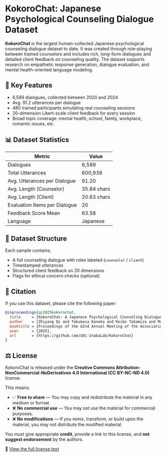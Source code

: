 # KokoroChat: Japanese Psychological Counseling Dialogue Dataset

**KokoroChat** is the largest human-collected Japanese psychological counseling dialogue dataset to date. It was created through role-playing between trained counselors and includes rich, long-form dialogues and detailed client feedback on counseling quality. The dataset supports research on empathetic response generation, dialogue evaluation, and mental health-oriented language modeling.

## 🌟 Key Features

- 6,589 dialogues, collected between 2020 and 2024
- Avg. 91.2 utterances per dialogue
- 480 trained participants simulating real counseling sessions
- 20-dimension Likert-scale client feedback for every session
- Broad topic coverage: mental health, school, family, workplace, romantic issues, etc.

## 📊 Dataset Statistics

| Metric                         | Value     |
|-------------------------------|-----------|
| Dialogues                     | 6,589     |
| Total Utterances              | 600,939   |
| Avg. Utterances per Dialogue  | 91.20     |
| Avg. Length (Counselor)       | 35.84 chars |
| Avg. Length (Client)          | 20.63 chars |
| Evaluation Items per Dialogue | 20        |
| Feedback Score Mean           | 63.58     |
| Language                      | Japanese  |

## 📁 Dataset Structure

Each sample contains:
- A full counseling dialogue with roles labeled (`counselor` / `client`)
- Timestamped utterances
- Structured client feedback on 20 dimensions
- Flags for ethical concern checks (optional)

## 📄 Citation

If you use this dataset, please cite the following paper:

```bibtex
@inproceedings{qi2025kokorochat,
  title     = {KokoroChat: A Japanese Psychological Counseling Dialogue Dataset Collected via Role-Playing by Trained Counselors},
  author    = {Zhiyang Qi and Takumasa Kaneko and Keiko Takamizo and Mariko Ukiyo and Michimasa Inaba},
  booktitle = {Proceedings of the 62nd Annual Meeting of the Association for Computational Linguistics},
  year      = {2025},
  url       = {https://github.com/UEC-InabaLab/KokoroChat}
}
```

## ⚖️ License

KokoroChat is released under the **Creative Commons Attribution-NonCommercial-NoDerivatives 4.0 International (CC BY-NC-ND 4.0)** license.

This means:

- ✅ **Free to share** — You may copy and redistribute the material in any medium or format.
- ❌ **No commercial use** — You may not use the material for commercial purposes.
- ❌ **No modifications** — If you remix, transform, or build upon the material, you may not distribute the modified material.

You must give appropriate **credit**, provide a link to this license, and **not suggest endorsement** by the authors.

📄 [View the full license text](https://creativecommons.org/licenses/by-nc-nd/4.0/)
